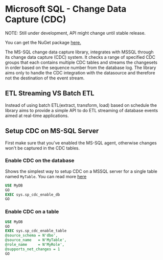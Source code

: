 # Microsoft SQL - Change Data Capture (CDC)

NOTE: Still under development, API might change until stable release.

You can get the NuGet package [here.](https://www.nuget.org/packages/MsSqlCdc)

The MS-SQL change data capture library, integrates with MSSQL through its change data capture (CDC) system. It checks a range of specified CDC groups that each contains multiple CDC tables and streams the changesets in order based on the sequence number from the database log. The library aims only to handle the CDC integration with the datasource and therefore not the destination of the event stream.

## ETL Streaming VS Batch ETL

Instead of using batch ETL(extract, transform, load) based on schedule the library aims to provide a simple API to do ETL streaming of database events aimed at real-time applications.

## Setup CDC on MS-SQL Server

First make sure that you've enabled the MS-SQL agent, otherwise changes won't be captured in the CDC tables.

### Enable CDC on the database

Shows the simplest way to setup CDC on a MSSQL server for a single table named `MyTable`. You can read more [here](https://docs.microsoft.com/en-us/sql/relational-databases/track-changes/enable-and-disable-change-data-capture-sql-server?view=sql-server-ver15)

```sql
USE MyDB
GO
EXEC sys.sp_cdc_enable_db
GO
```


### Enable CDC on a table

```sql
USE MyDB
GO
EXEC sys.sp_cdc_enable_table
@source_schema = N'dbo',
@source_name   = N'MyTable',
@role_name     = N'MyRole',
@supports_net_changes = 1
GO
```
